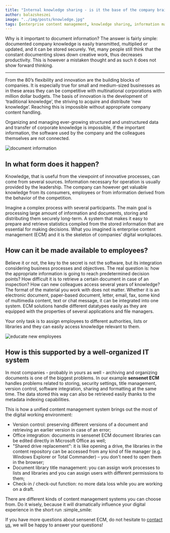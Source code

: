 ```yaml
---
title: "Internal knowledge sharing - is it the base of the company brain?"
author: balazskeszei
image: "../img/posts/knowledge.jpg"
tags: [enterprise content management, knowledge sharing, information management]
---
```


Why is it important to document information? The answer is fairly simple: documented company knowledge is easily transmitted, multiplied or updated, and it can be stored securely. Yet, many people still think that the constant documenting slows down creative work, thus decreases productivity. This is however a mistaken thought and as such it does not show forward thinking.

---

From the 80’s flexibility and innovation are the building blocks of companies. It is especially true for small and medium-sized businesses as in these areas they can be competitive with multinational corporations with million dollar budgets. The basis of innovation is the development of ‘traditional knowledge’, the striving to acquire and distribute ‘new knowledge’. Reaching this is impossible without appropriate company content handling.

Organizing and managing ever-growing structured and unstructured data and transfer of corporate knowledge is impossible, if the important information, the software used by the company and the colleagues themselves are not connected.

![document information](/img/posts/knowledgebase.jpg)

## In what form does it happen?
Knowledge, that is useful from the viewpoint of innovative processes, can come from several sources. Information necessary for operation is usually provided by the leadership. The company can however get valuable knowledge from its consumers, employees or from information derived from the behavior of the competition.

Imagine a complex process with several participants. The main goal is processing large amount of information and documents, storing and distributing them securely long-term. A system that makes it easy to prepare and retrieve statistics compiled from the stored information that are essential for making decisions. What you imagined is enterprise content management (ECM) and it is the skeleton of companies’ digital workplaces.

## How can it be made available to employees?
Believe it or not, the key to the secret is not the software, but its integration considering business processes and objectives. The real question is: how the appropriate information is going to reach predetermined decision points? How difficult it is to retrieve a certain document in case of an inspection? How can new colleagues access several years of knowledge?
The format of the material you work with does not matter. Whether it is an electronic document, paper-based document, letter, email, fax, some kind of multimedia content, text or chat message, it can be integrated into one system. ECM solutions handle different datatypes easily as they are equipped with the properties of several applications and file managers.

Your only task is to assign employees to different authorities, lists or libraries and they can easily access knowledge relevant to them.

![educate new employees](/img/posts/learn.jpg)

## How is this supported by a well-organized IT system
In most companies - probably in yours as well - archiving and organizing documents is one of the biggest problems. In our example **sensenet ECM** handles problems related to storing, security settings, title management, version control, software integration, sharing and formatting at the same time. The data stored this way can also be retrieved easily thanks to the metadata indexing capabilities.

This is how a unified content management system brings out the most of the digital working environment:

-	Version control: preserving different versions of a document and retrieving an earlier version in case of an error;
-	Office integration: documents in sensenet ECM document libraries can be edited directly in Microsoft Office as well;
-	"Shared drive replacement": it is like opening a drive, the libraries in the content repository can be accessed from any kind of file manager (e.g. Windows Explorer or Total Commander) – you don't need to open them in the browser;
-	Document library title management: you can assign work processes to lists and libraries and you can assign users with different permissions to them;
-	Check-in / check-out function: no more data loss while you are working on a draft.

There are different kinds of content management systems you can choose from. Do it wisely, because it will dramatically influence your digital experience in the short run :simple_smile:

If you have more questions about sensenet ECM, do not hesitate to [contact us](https://www.sensenet.com/contact), we will be happy to answer your questions!
